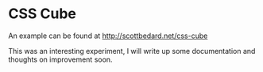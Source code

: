 CSS Cube
=======

An example can be found at http://scottbedard.net/css-cube

This was an interesting experiment, I will write up some documentation and thoughts on improvement soon.